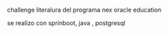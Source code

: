 challenge literalura del programa nex oracle education

se realizo con sprinboot, java , postgresql
